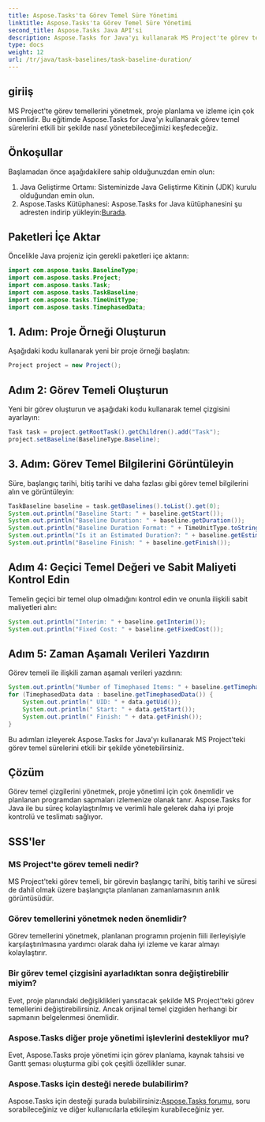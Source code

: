 ```yaml
---
title: Aspose.Tasks'ta Görev Temel Süre Yönetimi
linktitle: Aspose.Tasks'ta Görev Temel Süre Yönetimi
second_title: Aspose.Tasks Java API'si
description: Aspose.Tasks for Java'yı kullanarak MS Project'te görev temellerini nasıl verimli bir şekilde yöneteceğinizi öğrenin. Bu eğitim, süreç boyunca size adım adım yol gösterir.
type: docs
weight: 12
url: /tr/java/task-baselines/task-baseline-duration/
---
```

## giriiş
MS Project'te görev temellerini yönetmek, proje planlama ve izleme için çok önemlidir. Bu eğitimde Aspose.Tasks for Java'yı kullanarak görev temel sürelerini etkili bir şekilde nasıl yönetebileceğimizi keşfedeceğiz.
## Önkoşullar
Başlamadan önce aşağıdakilere sahip olduğunuzdan emin olun:
1. Java Geliştirme Ortamı: Sisteminizde Java Geliştirme Kitinin (JDK) kurulu olduğundan emin olun.
2.  Aspose.Tasks Kütüphanesi: Aspose.Tasks for Java kütüphanesini şu adresten indirip yükleyin:[Burada](https://releases.aspose.com/tasks/java/).

## Paketleri İçe Aktar
Öncelikle Java projeniz için gerekli paketleri içe aktarın:
```java
import com.aspose.tasks.BaselineType;
import com.aspose.tasks.Project;
import com.aspose.tasks.Task;
import com.aspose.tasks.TaskBaseline;
import com.aspose.tasks.TimeUnitType;
import com.aspose.tasks.TimephasedData;
```
## 1. Adım: Proje Örneği Oluşturun
Aşağıdaki kodu kullanarak yeni bir proje örneği başlatın:
```java
Project project = new Project();
```
## Adım 2: Görev Temeli Oluşturun
Yeni bir görev oluşturun ve aşağıdaki kodu kullanarak temel çizgisini ayarlayın:
```java
Task task = project.getRootTask().getChildren().add("Task");
project.setBaseline(BaselineType.Baseline);
```
## 3. Adım: Görev Temel Bilgilerini Görüntüleyin
Süre, başlangıç tarihi, bitiş tarihi ve daha fazlası gibi görev temel bilgilerini alın ve görüntüleyin:
```java
TaskBaseline baseline = task.getBaselines().toList().get(0);
System.out.println("Baseline Start: " + baseline.getStart());
System.out.println("Baseline Duration: " + baseline.getDuration());
System.out.println("Baseline Duration Format: " + TimeUnitType.toString(TimeUnitType.class, baseline.getDuration().getTimeUnit()));
System.out.println("Is it an Estimated Duration?: " + baseline.getEstimatedDuration());
System.out.println("Baseline Finish: " + baseline.getFinish());
```
## Adım 4: Geçici Temel Değeri ve Sabit Maliyeti Kontrol Edin
Temelin geçici bir temel olup olmadığını kontrol edin ve onunla ilişkili sabit maliyetleri alın:
```java
System.out.println("Interim: " + baseline.getInterim());
System.out.println("Fixed Cost: " + baseline.getFixedCost());
```
## Adım 5: Zaman Aşamalı Verileri Yazdırın
Görev temeli ile ilişkili zaman aşamalı verileri yazdırın:
```java
System.out.println("Number of Timephased Items: " + baseline.getTimephasedData().size());
for (TimephasedData data : baseline.getTimephasedData()) {
    System.out.println(" UID: " + data.getUid());
    System.out.println(" Start: " + data.getStart());
    System.out.println(" Finish: " + data.getFinish());
}
```
Bu adımları izleyerek Aspose.Tasks for Java'yı kullanarak MS Project'teki görev temel sürelerini etkili bir şekilde yönetebilirsiniz.

## Çözüm
Görev temel çizgilerini yönetmek, proje yönetimi için çok önemlidir ve planlanan programdan sapmaları izlemenize olanak tanır. Aspose.Tasks for Java ile bu süreç kolaylaştırılmış ve verimli hale gelerek daha iyi proje kontrolü ve teslimatı sağlıyor.
## SSS'ler
### MS Project'te görev temeli nedir?
MS Project'teki görev temeli, bir görevin başlangıç tarihi, bitiş tarihi ve süresi de dahil olmak üzere başlangıçta planlanan zamanlamasının anlık görüntüsüdür.
### Görev temellerini yönetmek neden önemlidir?
Görev temellerini yönetmek, planlanan programın projenin fiili ilerleyişiyle karşılaştırılmasına yardımcı olarak daha iyi izleme ve karar almayı kolaylaştırır.
### Bir görev temel çizgisini ayarladıktan sonra değiştirebilir miyim?
Evet, proje planındaki değişiklikleri yansıtacak şekilde MS Project'teki görev temellerini değiştirebilirsiniz. Ancak orijinal temel çizgiden herhangi bir sapmanın belgelenmesi önemlidir.
### Aspose.Tasks diğer proje yönetimi işlevlerini destekliyor mu?
Evet, Aspose.Tasks proje yönetimi için görev planlama, kaynak tahsisi ve Gantt şeması oluşturma gibi çok çeşitli özellikler sunar.
### Aspose.Tasks için desteği nerede bulabilirim?
 Aspose.Tasks için desteği şurada bulabilirsiniz:[Aspose.Tasks forumu](https://forum.aspose.com/c/tasks/15), soru sorabileceğiniz ve diğer kullanıcılarla etkileşim kurabileceğiniz yer.